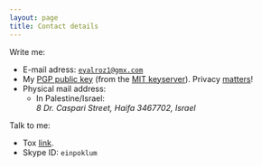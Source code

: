```yaml
---
layout: page
title: Contact details
---
```


Write me:

* E-mail adress: [`eyalroz1@gmx.com`](mailto:eyalroz1@gmx.com)
* My [PGP public key](https://pgp.mit.edu/pks/lookup?op=get&search=0x2D225D424EEFF81C) (from the [MIT keyserver](https://pgp.mit.edu/pks/)). Privacy [matters](https://www.pri.org/stories/2013-07-09/17-disturbing-things-snowden-has-taught-us-so-far)!
* Physical mail address:
   * In Palestine/Israel:<br>*8 Dr. Caspari Street, Haifa 3467702, Israel* 
<!--   * In Palestine/Israel:<br>*1st Haim Hazaz Street, Haifa 3499607, Israel* -->

Talk to me:

* Tox [link](tox:56A1ADE4B65B86BCD51CC73E2CD4E542179F47959FE3E0E21B4B0ACDADE51855D34D34D37CB5).
* Skype ID: `einpoklum`

<!-- ... or just show up at the [CWI](http://www.openstreetmap.org/way/57861985#map=16/52.3544/4.9497&layers=H), I'm in most weekdays. -->
